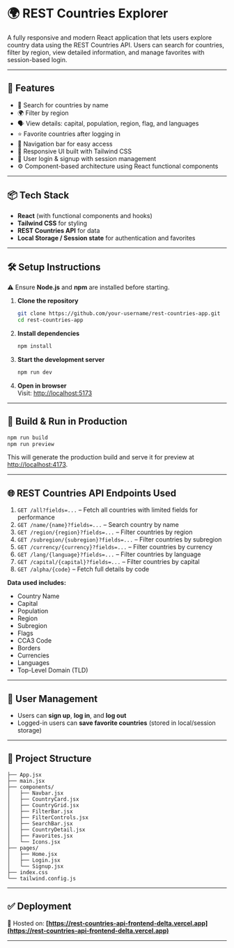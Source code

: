 # 🌍 REST Countries Explorer

A fully responsive and modern React application that lets users explore country data using the REST Countries API. Users can search for countries, filter by region, view detailed information, and manage favorites with session-based login.

---

## 🚀 Features

- 🔎 Search for countries by name  
- 🌍 Filter by region  
- 🗣️ View details: capital, population, region, flag, and languages  
- ⭐ Favorite countries after logging in  
- 🧭 Navigation bar for easy access  
- 🎨 Responsive UI built with Tailwind CSS  
- 🔐 User login & signup with session management  
- ⚙️ Component-based architecture using React functional components  

---

## 📦 Tech Stack

- **React** (with functional components and hooks)  
- **Tailwind CSS** for styling  
- **REST Countries API** for data  
- **Local Storage / Session state** for authentication and favorites  

---

## 🛠️ Setup Instructions

⚠️ Ensure **Node.js** and **npm** are installed before starting.

1. **Clone the repository**
   ```bash
   git clone https://github.com/your-username/rest-countries-app.git
   cd rest-countries-app
   ```

2. **Install dependencies**
   ```bash
   npm install
   ```

3. **Start the development server**
   ```bash
   npm run dev
   ```

4. **Open in browser**  
   Visit: [http://localhost:5173](http://localhost:5173)

---

## 🧪 Build & Run in Production

```bash
npm run build
npm run preview
```

This will generate the production build and serve it for preview at [http://localhost:4173](http://localhost:4173).

---

## 🌐 REST Countries API Endpoints Used

1. `GET /all?fields=...` – Fetch all countries with limited fields for performance  
2. `GET /name/{name}?fields=...` – Search country by name  
3. `GET /region/{region}?fields=...` – Filter countries by region  
4. `GET /subregion/{subregion}?fields=...` – Filter countries by subregion  
5. `GET /currency/{currency}?fields=...` – Filter countries by currency  
6. `GET /lang/{language}?fields=...` – Filter countries by language  
7. `GET /capital/{capital}?fields=...` – Filter countries by capital  
8. `GET /alpha/{code}` – Fetch full details by code  

**Data used includes:**

- Country Name  
- Capital  
- Population  
- Region  
- Subregion  
- Flags  
- CCA3 Code  
- Borders  
- Currencies  
- Languages  
- Top-Level Domain (TLD)  

---

## 👤 User Management

- Users can **sign up**, **log in**, and **log out**  
- Logged-in users can **save favorite countries** (stored in local/session storage)  

---

## 📁 Project Structure

```
├── App.jsx
├── main.jsx
├── components/
│   ├── Navbar.jsx
│   ├── CountryCard.jsx
│   ├── CountryGrid.jsx
│   ├── FilterBar.jsx
│   ├── FilterControls.jsx
│   ├── SearchBar.jsx
│   ├── CountryDetail.jsx
│   ├── Favorites.jsx
│   └── Icons.jsx
├── pages/
│   ├── Home.jsx
│   ├── Login.jsx
│   └── Signup.jsx
├── index.css
└── tailwind.config.js
```

---

## ✅ Deployment

📌 Hosted on: **[https://rest-countries-api-frontend-delta.vercel.app](https://rest-countries-api-frontend-delta.vercel.app)**

---
